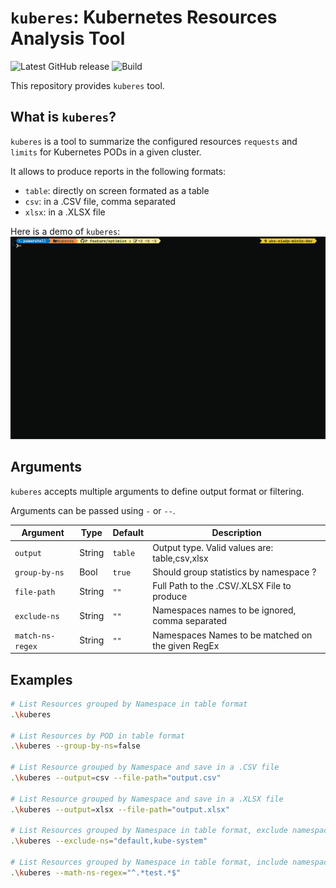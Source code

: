 # `kuberes`: Kubernetes Resources Analysis Tool

![Latest GitHub release](https://img.shields.io/github/release/matteogazzadi/kuberes.svg)
![Build](https://github.com/matteogazzadi/kuberes/actions/workflows/build.yml/badge.svg)

This repository provides `kuberes` tool.

## What is `kuberes`?

`kuberes` is a tool to summarize the configured  resources `requests` and `limits` for Kubernetes PODs in a given cluster. 

It allows to produce reports in the following formats:
 - `table`: directly on screen formated as a table
 - `csv`: in a .CSV file, comma separated
 - `xlsx`: in a .XLSX file

Here is a demo of `kuberes`:
![kuberes demo](docs/kuberes-demo.gif)

## Arguments

`kuberes` accepts multiple arguments to define output format or filtering.

Arguments can be passed using `-` or `--`.

|      Argument    |  Type  |  Default |                    Description                     |
| ---------------- | ------ | -------- | -------------------------------------------------- |
| `output`         | String | `table`  |  Output type. Valid values are: table,csv,xlsx     |
| `group-by-ns`    |  Bool  | `true`   |  Should group statistics by namespace ?            |
| `file-path`      | String | `""`     |  Full Path to the .CSV/.XLSX File to produce       |
| `exclude-ns`     | String | `""`     |  Namespaces names to be ignored, comma separated   |
| `match-ns-regex` | String | `""`     |  Namespaces Names to be matched on the given RegEx |

## Examples

```sh
# List Resources grouped by Namespace in table format
.\kuberes

# List Resources by POD in table format
.\kuberes --group-by-ns=false

# List Resource grouped by Namespace and save in a .CSV file
.\kuberes --output=csv --file-path="output.csv"

# List Resource grouped by Namespace and save in a .XLSX file
.\kuberes --output=xlsx --file-path="output.xlsx"

# List Resources grouped by Namespace in table format, exclude namespaces: default and kube-system
.\kuberes --exclude-ns="default,kube-system"

# List Resources grouped by Namespace in table format, include namespace containing word "test" only
.\kuberes --math-ns-regex="^.*test.*$"

```